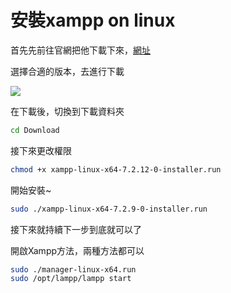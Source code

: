 # 安裝xampp on linux

首先先前往官網把他下載下來，[網址](https://www.apachefriends.org/zh_tw/download.html)

選擇合適的版本，去進行下載

![](https://i.imgur.com/JLmcnZE.png)

在下載後，切換到下載資料夾

```bash
cd Download
```

接下來更改權限

```bash
chmod +x xampp-linux-x64-7.2.12-0-installer.run
```

開始安裝~
```bash
sudo ./xampp-linux-x64-7.2.9-0-installer.run
```

接下來就持續下一步到底就可以了

開啟Xampp方法，兩種方法都可以
```bash
sudo ./manager-linux-x64.run﻿
sudo /opt/lampp/lampp start
```